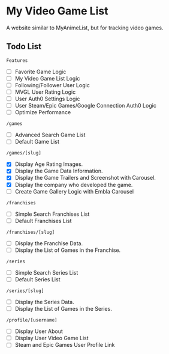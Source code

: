 # My Video Game List

A website similar to MyAnimeList, but for tracking video games.

## Todo List

`Features`

- [ ] Favorite Game Logic
- [ ] My Video Game List Logic
- [ ] Following/Follower User Logic
- [ ] MVGL User Rating Logic
- [ ] User Auth0 Settings Logic
- [ ] User Steam/Epic Games/Google Connection Auth0 Logic
- [ ] Optimize Performance

`/games`

- [ ] Advanced Search Game List
- [ ] Default Game List

`/games/[slug]`

- [x] Display Age Rating Images.
- [x] Display the Game Data Information.
- [x] Display the Game Trailers and Screenshot with Carousel.
- [x] Display the company who developed the game.
- [ ] Create Game Gallery Logic with Embla Carousel

`/franchises`

- [ ] Simple Search Franchises List
- [ ] Default Franchises List

`/franchises/[slug]`

- [ ] Display the Franchise Data.
- [ ] Display the List of Games in the Franchise.

`/series`

- [ ] Simple Search Series List
- [ ] Default Series List

`/series/[slug]`

- [ ] Display the Series Data.
- [ ] Display the List of Games in the Series.

`/profile/[username]`

- [ ] Display User About
- [ ] Display User Video Game List
- [ ] Steam and Epic Games User Profile Link
